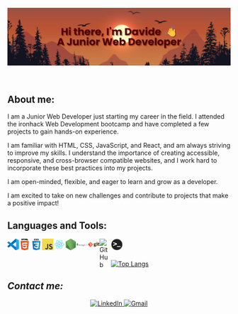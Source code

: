 ![hello](banner1.png)

<br/>

## About me:

I am a Junior Web Developer just starting my career in the field. I attended the ironhack Web Development bootcamp and have completed a few projects to gain hands-on experience.

I am familiar with HTML, CSS, JavaScript, and React, and am always striving to improve my skills. I understand the importance of creating accessible, responsive, and cross-browser compatible websites, and I work hard to incorporate these best practices into my projects.

I am open-minded, flexible, and eager to learn and grow as a developer.

I am excited to take on new challenges and contribute to projects that make a positive impact!

## Languages and Tools:

[<img align="left" alt="Visual Studio Code" width="26px" src="https://raw.githubusercontent.com/github/explore/80688e429a7d4ef2fca1e82350fe8e3517d3494d/topics/visual-studio-code/visual-studio-code.png" />](https://code.visualstudio.com/)
[<img align="left" alt="HTML5" width="26px" src="https://raw.githubusercontent.com/github/explore/80688e429a7d4ef2fca1e82350fe8e3517d3494d/topics/html/html.png" />](https://developer.mozilla.org/en-US/docs/Web/HTML)
[<img align="left" alt="CSS3" width="26px" src="https://raw.githubusercontent.com/github/explore/80688e429a7d4ef2fca1e82350fe8e3517d3494d/topics/css/css.png" />](https://developer.mozilla.org/en-US/docs/Web/CSS)
[<img align="left" alt="JavaScript" width="26px" src="https://raw.githubusercontent.com/github/explore/80688e429a7d4ef2fca1e82350fe8e3517d3494d/topics/javascript/javascript.png" />](https://developer.mozilla.org/en-US/docs/Web/JavaScript)
[<img align="left" alt="React" width="26px" src="https://raw.githubusercontent.com/github/explore/80688e429a7d4ef2fca1e82350fe8e3517d3494d/topics/react/react.png" />](https://reactjs.org/)
[<img align="left" alt="Node.js" width="26px" src="https://raw.githubusercontent.com/github/explore/80688e429a7d4ef2fca1e82350fe8e3517d3494d/topics/nodejs/nodejs.png" />](https://nodejs.org/)
[<img align="left" alt="MongoDB" width="26px" src="https://raw.githubusercontent.com/github/explore/80688e429a7d4ef2fca1e82350fe8e3517d3494d/topics/mongodb/mongodb.png" />](https://www.mongodb.com/)
[<img align="left" alt="Git" width="26px" src="https://raw.githubusercontent.com/github/explore/80688e429a7d4ef2fca1e82350fe8e3517d3494d/topics/git/git.png" />](https://git-scm.com/)
[<img align="left" alt="GitHub" width="26px" src="https://e7.pngegg.com/pngimages/806/394/png-clipart-blue-animal-logo-github-icon-github-blue-world-thumbnail.png" />](https://github.com/)
[<img align="left" alt="Terminal" width="26px" src="https://raw.githubusercontent.com/github/explore/80688e429a7d4ef2fca1e82350fe8e3517d3494d/topics/terminal/terminal.png" />](https://en.wikipedia.org/wiki/Computer_terminal)

<br/>

<!-- ## 📈 My GitHub Stats:
<br/>
<a href="https://github.com/19davide91/19davide91">
  <img align="center" src="https://github-readme-stats.vercel.app/api?username=19davide91&show_icons=true&theme=monokai" />
</a>
<a href="https://github.com/19davide91/19davide91">
<img align="center" src="http://github-readme-streak-stats.herokuapp.com?user=19davide91&theme=monokai"/>
</a> -->

<br/>

[![Top Langs](https://github-readme-stats.vercel.app/api/top-langs/?username=19davide91&langs_count=8&theme=monokai)](https://github.com/anuraghazra/github-readme-stats)

<h2><i>Contact me:</i></h2>
<div  align="center">
  <a href="https://www.linkedin.com/in/davide-lopresti-530668b3/" target="_blank">
    <img src="https://img.shields.io/badge/LinkedIn-%230077B5.svg?&style=flat-square&logo=linkedin&logoColor=white&color=blue" alt="LinkedIn">
  </a>
   <a href="mailto:davidelopresti0129@gmail.com" mailto="davidelopresti0129@gmail.com" target="_blank">
    <img src="https://img.shields.io/badge/Gmail-%231877F2.svg?&style=flat-square&logo=gmail&logoColor=white&color=red" alt="Gmail">
  </a>
</div>

<!--
**19davide91/19davide91** is a ✨ _special_ ✨ repository because its `README.md` (this file) appears on your GitHub profile.

Here are some ideas to get you started:

- 🔭 I’m currently working on ...
- 🌱 I’m currently learning ...
- 👯 I’m looking to collaborate on ...
- 🤔 I’m looking for help with ...
- 💬 Ask me about ...
- 📫 How to reach me: ...
- 😄 Pronouns: ...
- ⚡ Fun fact: ...
-->
